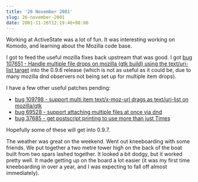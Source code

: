 ```yaml
---
title: '26 November 2001'
slug: 26-november-2001
date: 2001-11-26T12:19:46+08:00
---
```


Working at ActiveState was a lot of fun. It was
interesting working on Komodo, and learning about the
Mozilla code base.

I got to feed the useful mozilla fixes back upstream that
was good. I got [bug
107651 - Handle multiple file drops on mozilla (gtk build)
using the text/uri-list
target](http://bugzilla.mozilla.org/show_bug.cgi?id=107651) into the
0.9.6 release
(which is not as useful as it could be, due to many mozilla
dnd observers not being set up for multiple item drops).

I have a few other useful patches pending:

-   [bug
    109798 - support multi item text/x-moz-url drags as
    text/uri-list on
    mozilla/gtk](http://bugzilla.mozilla.org/show_bug.cgi?id=109798)
-   [bug
    69528 - support attaching multiple files at once via
    dnd](http://bugzilla.mozilla.org/show_bug.cgi?id=69528)
-   [bug
    37685 - get postscript printing to use more than just
    Times](http://bugzilla.mozilla.org/show_bug.cgi?id=37685)

Hopefully some of these will get into 0.9.7.

The weather was great on the weekend. Went out
kneeboarding with some friends. We put together a two metre
tower high on the back of the boat built from two spars
lashed together. It looked a bit dodgy, but it worked
pretty well. It made getting up on the board a lot easier
(it was my first time kneeboarding in over a year, and I was
expecting to fall off almost immediately).
